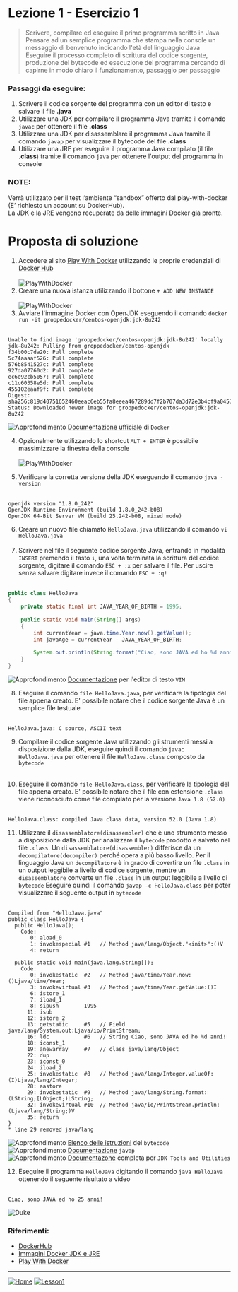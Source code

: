 # Lezione 1 - Esercizio 1
 
> Scrivere, compilare ed eseguire il primo programma scritto in Java
> <br/>Pensare ad un semplice programma che stampa nella console un messaggio di benvenuto indicando l'età del linguaggio Java
> <br/>Eseguire il processo completo di scrittura del codice sorgente, produzione del bytecode ed esecuzione del programma cercando di capirne in modo chiaro il funzionamento, passaggio per passaggio

### Passaggi da eseguire:
1. Scrivere il codice sorgente del programma con un editor di testo e salvare il file **.java**
2. Utilizzare una JDK per compilare il programma Java tramite il comando `javac` per ottenere il file **.class**
3. Utilizzare una JDK per disassemblare il programma Java tramite il comando `javap` per visualizzare il bytecode del file **.class**
4. Utilizzare una JRE per eseguire il programma Java compilato (il file **.class**) tramite il comando `java` per ottenere l'output del programma in console
  
### NOTE: 
Verrà utilizzato per il test l’ambiente “sandbox” offerto dal play-with-docker (E’ richiesto un account su DockerHub).<br/>
La JDK e la JRE vengono recuperate da delle immagini Docker già pronte.

# Proposta di soluzione

1. Accedere al sito [Play With Docker][playwithdocker] utilizzando le proprie credenziali di [Docker Hub][dockerhub] <br/> <br/>
![PlayWithDocker](../../../../../resources/images/playwithdocker/play-with-docker-login-1_50.png)
2. Creare una nuova istanza utilizzando il bottone `+ ADD NEW INSTANCE` <br/> <br/>
![PlayWithDocker](../../../../../resources/images/playwithdocker/play-with-docker-login-4_50.png)
3. Avviare l'immagine Docker con OpenJDK eseguendo il comando `docker run -it groppedocker/centos-openjdk:jdk-8u242` <br/><br/>
```console
Unable to find image 'groppedocker/centos-openjdk:jdk-8u242' locally
jdk-8u242: Pulling from groppedocker/centos-openjdk
f34b00c7da20: Pull complete 
5c74aaaaf526: Pull complete 
576b8541527c: Pull complete 
927da07760d2: Pull complete 
ec6e92cb5057: Pull complete 
c11c60358e5d: Pull complete 
455102eaaf9f: Pull complete 
Digest: sha256:819d40751652460eeac6eb55fa8eeea467289dd7f2b707da3d72e3b4cf9a0457
Status: Downloaded newer image for groppedocker/centos-openjdk:jdk-8u242
```
![Approfondimento][magnifying_glass_24] [Documentazione ufficiale][dockerdocs] di `Docker`<br/>

4. Opzionalmente utilizzando lo shortcut `ALT + ENTER` è possibile massimizzare la finestra della console <br/> <br/>
![PlayWithDocker](../../../../../resources/images/playwithdocker/play-with-docker-login-5_50.png)

5. Verificare la corretta versione della JDK eseguendo il comando `java -version` <br/><br/>
```console
openjdk version "1.8.0_242"
OpenJDK Runtime Environment (build 1.8.0_242-b08)
OpenJDK 64-Bit Server VM (build 25.242-b08, mixed mode)
```
6. Creare un nuovo file chiamato `HelloJava.java` utilizzando il comando `vi HelloJava.java` <br/><br/>
7. Scrivere nel file il seguente codice sorgente Java, entrando in modalità `INSERT` premendo il tasto `i`, una volta terminata la scrittura del codice sorgente, digitare il comando `ESC + :x` per salvare il file. Per uscire senza salvare digitare invece il comando `ESC + :q!` <br/><br/>
```java
public class HelloJava
{
	private static final int JAVA_YEAR_OF_BIRTH = 1995;
	
	public static void main(String[] args)
	{
		int currentYear = java.time.Year.now().getValue();
		int javaAge = currentYear - JAVA_YEAR_OF_BIRTH;
		
		System.out.println(String.format("Ciao, sono JAVA ed ho %d anni!", javaAge));
	}
}
```
![Approfondimento][magnifying_glass_24] [Documentazione][vimdocs] per l'editor di testo `VIM`<br/>

8. Eseguire il comando `file HelloJava.java`, per verificare la tipologia del file appena creato. E' possibile notare che il codice sorgente Java è un semplice file testuale <br/><br/>
```console
HelloJava.java: C source, ASCII text
```
9. Compilare il codice sorgente Java utilizzando gli strumenti messi a disposizione dalla JDK, eseguire quindi il comando `javac HelloJava.java` per ottenere il file `HelloJava.class` composto da `bytecode` <br/><br/>

10. Eseguire il comando `file HelloJava.class`, per verificare la tipologia del file appena creato. E' possibile notare che il file con estensione `.class` viene riconosciuto come file compilato per la versione `Java 1.8 (52.0)` <br/><br/>
```console
HelloJava.class: compiled Java class data, version 52.0 (Java 1.8)
```
11. Utilizzare il `disassemblatore(disassembler)` che è uno strumento messo a disposizione dalla JDK per analizzare il `bytecode` prodotto e salvato nel file `.class`. Un `disassemblatore(disassembler)` differisce da un `decompilatore(decompiler)` perché opera a più basso livello. Per il linguaggio Java un `decompilatore` è in grado di covertire un file `.class` in un output leggibile a livello di codice sorgente, mentre un `disassemblatore` converte un file `.class` in un output leggibile a livello di `bytecode`
Eseguire quindi il comando `javap -c HelloJava.class` per poter visualizzare il seguente output in `bytecode` <br/><br/>

```console
Compiled from "HelloJava.java"
public class HelloJava {
  public HelloJava();
    Code:
       0: aload_0
       1: invokespecial #1   // Method java/lang/Object."<init>":()V
       4: return

  public static void main(java.lang.String[]);
    Code:
       0: invokestatic  #2   // Method java/time/Year.now:()Ljava/time/Year;
       3: invokevirtual #3   // Method java/time/Year.getValue:()I
       6: istore_1
       7: iload_1
       8: sipush        1995
      11: isub
      12: istore_2
      13: getstatic     #5   // Field java/lang/System.out:Ljava/io/PrintStream;
      16: ldc           #6   // String Ciao, sono JAVA ed ho %d anni!
      18: iconst_1
      19: anewarray     #7   // class java/lang/Object
      22: dup
      23: iconst_0
      24: iload_2
      25: invokestatic  #8   // Method java/lang/Integer.valueOf:(I)Ljava/lang/Integer;
      28: aastore
      29: invokestatic  #9   // Method java/lang/String.format:(LString;[LObject;)LString;
      32: invokevirtual #10  // Method java/io/PrintStream.println:(Ljava/lang/String;)V
      35: return
}
* line 29 removed java/lang
```
![Approfondimento][magnifying_glass_24] [Elenco delle istruzioni][bytecodedocs] del `bytecode` <br/>
![Approfondimento][magnifying_glass_24] [Documentazione][javapdocs] `javap` <br/>
![Approfondimento][magnifying_glass_24] [Documentazone][jdktoolsdocs] completa per `JDK Tools and Utilities`

12. Eseguire il programma `HelloJava` digitando il comando `java HelloJava` ottenendo il seguente risultato a video <br/><br/>

```console
Ciao, sono JAVA ed ho 25 anni!
```
![Duke](../../../../../resources/images/duke/duke_cheers.png)

### Riferimenti:

- [DockerHub][dockerhub]
- [Immagini Docker JDK e JRE][groppedockerjdk]
- [Play With Docker][playwithdocker]

<!-- Definizione dei link per le risorse esterne -->
[dockerhub]: <https://hub.docker.com/>
[groppedockerjdk]: <https://hub.docker.com/r/groppedocker/centos-openjdk>
[playwithdocker]: <https://labs.play-with-docker.com/>

***
[![Home][img_home]][href_home]
[![Lesson1][img_lesson]][href_lesson]

<!-- Definizione dei link per la navigazione -->
[img_home]: <http://files.softicons.com/download/toolbar-icons/soft-icons-by-lokas-software/png/48x48/0007-home.png>
[href_home]: <https://groppedev.github.io/java-getting-started/>
[img_lesson]: <http://files.softicons.com/download/toolbar-icons/ravenna-3d-icons-by-double-j-design/png/48x48/Books.png>
[href_lesson]: <../>
[img_lesson]: <http://files.softicons.com/download/toolbar-icons/ravenna-3d-icons-by-double-j-design/png/48x48/Books.png>
[magnifying_glass_48]: <http://files.softicons.com/download/toolbar-icons/vista-base-software-icons-2-by-icons-land/png/48x48/Magnifier2.png>
[magnifying_glass_32]: <http://files.softicons.com/download/toolbar-icons/vista-base-software-icons-2-by-icons-land/png/32x32/Magnifier2.png>
[magnifying_glass_24]: <http://files.softicons.com/download/toolbar-icons/vista-base-software-icons-2-by-icons-land/png/24x24/Magnifier2.png>
[duke_cheers]: <http://cr.openjdk.java.net/~jeff/Duke/png/DukeCheers.png>

<!-- Definizione dei link -->
[dockerhub]: <https://hub.docker.com/>
[dockerdocs]: <https://docs.docker.com/get-started/>
[groppedockerjdk]: <https://hub.docker.com/r/groppedocker/centos-openjdk>
[playwithdocker]: <https://labs.play-with-docker.com/>
[vimdocs]: <https://vimhelp.org/usr_toc.txt.html>
[bytecodedocs]: <https://docs.oracle.com/javase/specs/jvms/se8/html/jvms-6.html#jvms-6.5>
[javapdocs]: <https://docs.oracle.com/javase/8/docs/technotes/tools/unix/javap.html>
[jdktoolsdocs]: <https://docs.oracle.com/javase/8/docs/technotes/tools/#troubleshoot>

<!-- Tabella commentata -->
<!--| First Header  | Second Header |-->
<!--| ------------- | ------------- |-->
<!--| Content Cell  | Content Cell  |-->
<!--| Content Cell  | Content Cell  |-->

